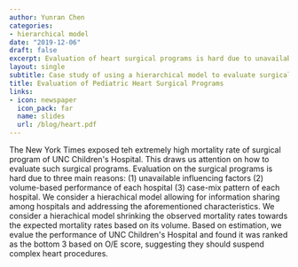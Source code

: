 ```yaml
---
author: Yunran Chen
categories:
- hierarchical model
date: "2019-12-06"
draft: false
excerpt: Evaluation of heart surgical programs is hard due to unavailable influencing factors, volume-based performance of each hospital, case-mix pattern of each hospital. Here we consider a hiarchical model to address these concerns.
layout: single
subtitle: Case study of using a hierarchical model to evaluate surgical programs
title: Evaluation of Pediatric Heart Surgical Programs
links:
- icon: newspaper
  icon_pack: far
  name: slides
  url: /blog/heart.pdf
---
```


The New York Times exposed teh extremely high mortality rate of surgical program of UNC Children's Hospital. This draws us attention on how to evaluate such surgical programs. Evaluation on the surgical programs is hard due to three main reasons: (1) unavailable influencing factors (2) volume-based performance of each hospital (3) case-mix pattern of each hospital. We consider a hierachical model allowing for information sharing among hospitals and addressing the aforementioned characteristics. We consider a hierachical model shrinking the observed mortality rates towards the expected mortality rates based on its volume. Based on estimation, we evalue the performance of UNC Children's Hospital and found it was ranked as the bottom 3 based on O/E score, suggesting they should suspend complex heart procedures.